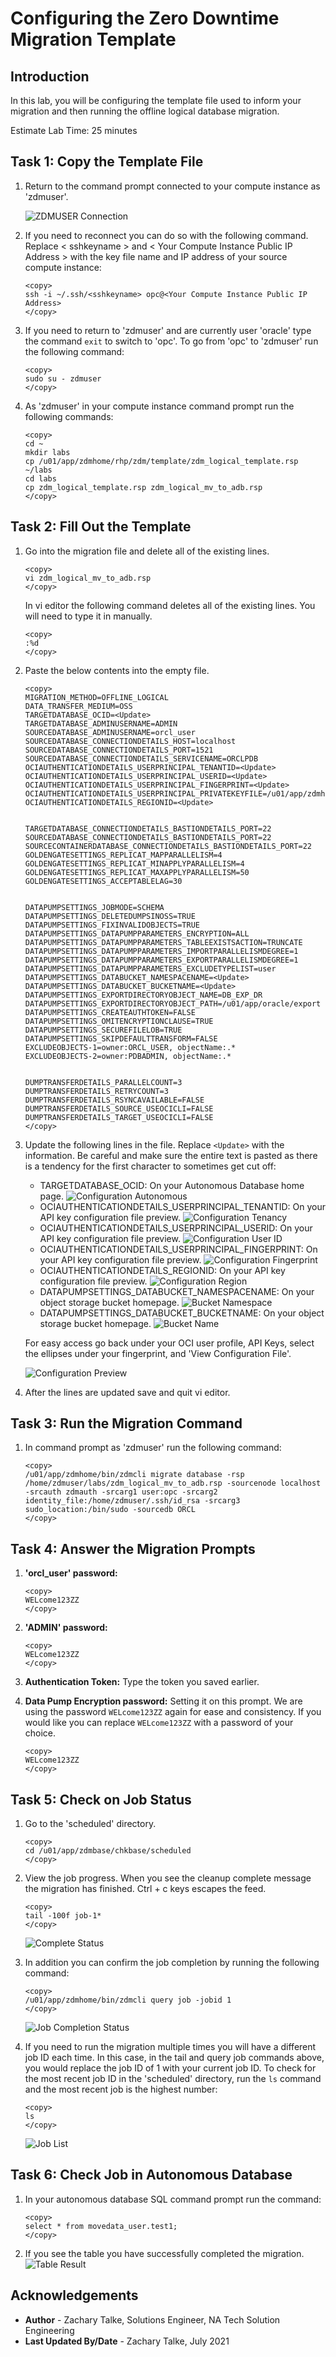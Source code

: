 # Configuring the Zero Downtime Migration Template

## Introduction

In this lab, you will be configuring the template file used to inform your migration and then running the offline logical database migration.

Estimate Lab Time: 25 minutes

## **Task 1: Copy the Template File**
1. Return to the command prompt connected to your compute instance as 'zdmuser'.

    ![ZDMUSER Connection](./images/cloudshell.PNG)

2. If you need to reconnect you can do so with the following command. Replace < sshkeyname > and < Your Compute Instance Public IP Address > with the key file name and IP address of your source compute instance:

    ```
    <copy>
    ssh -i ~/.ssh/<sshkeyname> opc@<Your Compute Instance Public IP Address>
    </copy>
    ```

3. If you need to return to 'zdmuser' and are currently user 'oracle' type the command `exit` to switch to 'opc'. To go from 'opc' to 'zdmuser' run the following command:

    ```
    <copy>
    sudo su - zdmuser
    </copy>
    ```

4. As 'zdmuser' in your compute instance command prompt run the following commands:

    ```
    <copy>
    cd ~
    mkdir labs
    cp /u01/app/zdmhome/rhp/zdm/template/zdm_logical_template.rsp ~/labs
    cd labs
    cp zdm_logical_template.rsp zdm_logical_mv_to_adb.rsp
    </copy>
    ```

## **Task 2: Fill Out the Template**
1. Go into the migration file and delete all of the existing lines.

    ```
    <copy>
    vi zdm_logical_mv_to_adb.rsp
    </copy>
    ```

    In vi editor the following command deletes all of the existing lines. You will need to type it in manually.

    ```
    <copy>
    :%d
    </copy>
    ```

2. Paste the below contents into the empty file.

    ```
    <copy>
    MIGRATION_METHOD=OFFLINE_LOGICAL
    DATA_TRANSFER_MEDIUM=OSS
    TARGETDATABASE_OCID=<Update>
    TARGETDATABASE_ADMINUSERNAME=ADMIN
    SOURCEDATABASE_ADMINUSERNAME=orcl_user
    SOURCEDATABASE_CONNECTIONDETAILS_HOST=localhost
    SOURCEDATABASE_CONNECTIONDETAILS_PORT=1521
    SOURCEDATABASE_CONNECTIONDETAILS_SERVICENAME=ORCLPDB
    OCIAUTHENTICATIONDETAILS_USERPRINCIPAL_TENANTID=<Update>
    OCIAUTHENTICATIONDETAILS_USERPRINCIPAL_USERID=<Update>
    OCIAUTHENTICATIONDETAILS_USERPRINCIPAL_FINGERPRINT=<Update>
    OCIAUTHENTICATIONDETAILS_USERPRINCIPAL_PRIVATEKEYFILE=/u01/app/zdmhome/.oci/oci_api_key.pem
    OCIAUTHENTICATIONDETAILS_REGIONID=<Update>


    TARGETDATABASE_CONNECTIONDETAILS_BASTIONDETAILS_PORT=22
    SOURCEDATABASE_CONNECTIONDETAILS_BASTIONDETAILS_PORT=22
    SOURCECONTAINERDATABASE_CONNECTIONDETAILS_BASTIONDETAILS_PORT=22
    GOLDENGATESETTINGS_REPLICAT_MAPPARALLELISM=4
    GOLDENGATESETTINGS_REPLICAT_MINAPPLYPARALLELISM=4
    GOLDENGATESETTINGS_REPLICAT_MAXAPPLYPARALLELISM=50
    GOLDENGATESETTINGS_ACCEPTABLELAG=30


    DATAPUMPSETTINGS_JOBMODE=SCHEMA
    DATAPUMPSETTINGS_DELETEDUMPSINOSS=TRUE
    DATAPUMPSETTINGS_FIXINVALIDOBJECTS=TRUE
    DATAPUMPSETTINGS_DATAPUMPPARAMETERS_ENCRYPTION=ALL
    DATAPUMPSETTINGS_DATAPUMPPARAMETERS_TABLEEXISTSACTION=TRUNCATE
    DATAPUMPSETTINGS_DATAPUMPPARAMETERS_IMPORTPARALLELISMDEGREE=1
    DATAPUMPSETTINGS_DATAPUMPPARAMETERS_EXPORTPARALLELISMDEGREE=1
    DATAPUMPSETTINGS_DATAPUMPPARAMETERS_EXCLUDETYPELIST=user
    DATAPUMPSETTINGS_DATABUCKET_NAMESPACENAME=<Update>
    DATAPUMPSETTINGS_DATABUCKET_BUCKETNAME=<Update>
    DATAPUMPSETTINGS_EXPORTDIRECTORYOBJECT_NAME=DB_EXP_DR
    DATAPUMPSETTINGS_EXPORTDIRECTORYOBJECT_PATH=/u01/app/oracle/export
    DATAPUMPSETTINGS_CREATEAUTHTOKEN=FALSE
    DATAPUMPSETTINGS_OMITENCRYPTIONCLAUSE=TRUE
    DATAPUMPSETTINGS_SECUREFILELOB=TRUE
    DATAPUMPSETTINGS_SKIPDEFAULTTRANSFORM=FALSE
    EXCLUDEOBJECTS-1=owner:ORCL_USER, objectName:.*
    EXCLUDEOBJECTS-2=owner:PDBADMIN, objectName:.*


    DUMPTRANSFERDETAILS_PARALLELCOUNT=3
    DUMPTRANSFERDETAILS_RETRYCOUNT=3
    DUMPTRANSFERDETAILS_RSYNCAVAILABLE=FALSE
    DUMPTRANSFERDETAILS_SOURCE_USEOCICLI=FALSE
    DUMPTRANSFERDETAILS_TARGET_USEOCICLI=FALSE
    </copy>
    ```

3. Update the following lines in the file. Replace `<Update>` with the information. Be careful and make sure the entire text is pasted as there is a tendency for the first character to sometimes get cut off:
    * TARGETDATABASE\_OCID: On your Autonomous Database home page.
    ![Configuration Autonomous](./images/config-autonomous.PNG)
    * OCIAUTHENTICATIONDETAILS\_USERPRINCIPAL\_TENANTID: On your API key configuration file preview.
    ![Configuration Tenancy](./images/config-tenancy.PNG)
    * OCIAUTHENTICATIONDETAILS\_USERPRINCIPAL\_USERID: On your API key configuration file preview.
    ![Configuration User ID](./images/config-user.PNG)
    * OCIAUTHENTICATIONDETAILS\_USERPRINCIPAL\_FINGERPRINT: On your API key configuration file preview.
    ![Configuration Fingerprint](./images/config-fingerprint.PNG)
    * OCIAUTHENTICATIONDETAILS\_REGIONID: On your API key configuration file preview.
    ![Configuration Region](./images/config-region.PNG)
    * DATAPUMPSETTINGS_DATABUCKET\_NAMESPACENAME: On your object storage bucket homepage.
    ![Bucket Namespace](./images/bucket-namespace.PNG)
    * DATAPUMPSETTINGS_DATABUCKET\_BUCKETNAME: On your object storage bucket homepage.
    ![Bucket Name](./images/bucket-name.PNG)

    For easy access go back under your OCI user profile, API Keys, select the ellipses under your fingerprint, and 'View Configuration File'.

    ![Configuration Preview](./images/view-config-prev.PNG)

4. After the lines are updated save and quit vi editor.

## **Task 3: Run the Migration Command**
1. In command prompt as 'zdmuser' run the following command:

    ```
    <copy>
    /u01/app/zdmhome/bin/zdmcli migrate database -rsp /home/zdmuser/labs/zdm_logical_mv_to_adb.rsp -sourcenode localhost -srcauth zdmauth -srcarg1 user:opc -srcarg2 identity_file:/home/zdmuser/.ssh/id_rsa -srcarg3 sudo_location:/bin/sudo -sourcedb ORCL
    </copy>
    ```

## **Task 4: Answer the Migration Prompts**
1. **'orcl_user' password:**

    ```
    <copy>
    WELcome123ZZ
    </copy>
    ```
2. **'ADMIN' password:**

    ```
    <copy>
    WELcome123ZZ
    </copy>
    ```

3. **Authentication Token:**
    Type the token you saved earlier.

4. **Data Pump Encryption password:** Setting it on this prompt. We are using the password `WELcome123ZZ` again for ease and consistency. If you would like you can replace `WELcome123ZZ` with a password of your choice.

    ```
    <copy>
    WELcome123ZZ
    </copy>
    ```

## **Task 5: Check on Job Status**
1. Go to the 'scheduled' directory.

    ```
    <copy>
    cd /u01/app/zdmbase/chkbase/scheduled
    </copy>
    ```

2. View the job progress. When you see the cleanup complete message the migration has finished. Ctrl + c keys escapes the feed.

    ```
    <copy>
    tail -100f job-1*
    </copy>
    ```

    ![Complete Status](./images/complete-status.PNG)

3. In addition you can confirm the job completion by running the following command:

    ```
    <copy>
    /u01/app/zdmhome/bin/zdmcli query job -jobid 1
    </copy>
    ```

    ![Job Completion Status](./images/job-completion-status.PNG)

4. If you need to run the migration multiple times you will have a different job ID each time. In this case, in the tail and query job commands above, you would replace the job ID of 1 with your current job ID. To check for the most recent job ID in the 'scheduled' directory, run the ```ls``` command and the most recent job is the highest number:

    ```
    <copy>
    ls
    </copy>
    ```

    ![Job List](./images/job-lists.PNG)

## **Task 6: Check Job in Autonomous Database**
1. In your autonomous database SQL command prompt run the command:

    ```
    <copy>
    select * from movedata_user.test1;
    </copy>
    ```

2. If you see the table you have successfully completed the migration.
    ![Table Result](./images/table-result.PNG)


## Acknowledgements
* **Author** - Zachary Talke, Solutions Engineer, NA Tech Solution Engineering
* **Last Updated By/Date** - Zachary Talke, July 2021
